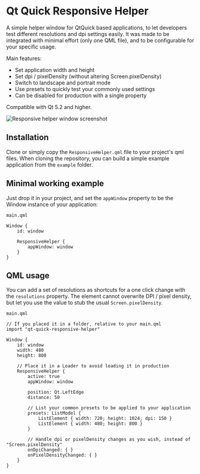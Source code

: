 # Qt Quick Responsive Helper
A simple helper window for QtQuick based applications, to let developers test different resolutions and dpi settings easily. It was made to be integrated with minimal effort (only one QML file), and to be configurable for your specific usage.

Main features:
- Set application width and height
- Set dpi / pixelDensity (without altering Screen.pixelDensity)
- Switch to landscape and portrait mode
- Use presets to quickly test your commonly used settings
- Can be disabled for production with a single property

Compatible with Qt 5.2 and higher.

![Responsive helper window screenshot](http://i.imgur.com/YGlP5Xc.png)

## Installation ##
Clone or simply copy the `ResponsiveHelper.qml` file to your project's qml files.
When cloning the repository, you can build a simple example application from the `example` folder.

## Minimal working example ##
Just drop it in your project, and set the `appWindow` property to be the Window instance of your application:

`main.qml`
```
Window {
    id: window

    ResponsiveHelper {
        appWindow: window
    }
}
```

## QML usage ##
You can add a set of resolutions as shortcuts for a one click change with the `resolutions` property. The element cannot overwrite DPI / pixel density, but let you use the value to stub the usual `Screen.pixelDensity`.

`main.qml`
```
// If you placed it in a folder, relative to your main.qml
import "qt-quick-responsive-helper"

Window {
    id: window
    width: 480
    height: 800

    // Place it in a Loader to avoid loading it in production
    ResponsiveHelper {
        active: true
        appWindow: window

        position: Qt.LeftEdge
        distance: 50

        // List your common presets to be applied to your application
        presets: ListModel {
            ListElement { width: 720; height: 1024; dpi: 150 }
            ListElement { width: 480; height: 800 }
        }

        // Handle dpi or pixelDensity changes as you wish, instead of "Screen.pixelDensity"
        onDpiChanged: { }
        onPixelDensityChanged: { }
    }
}
```

